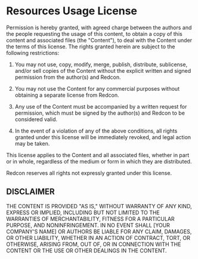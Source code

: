 # Resources Usage License

Permission is hereby granted, with agreed charge between the authors and the people requesting the usage of this content, to obtain a copy of this content and associated files (the "Content"), to deal with the Content under the terms of this license. The rights granted herein are subject to the following restrictions:

1. You may not use, copy, modify, merge, publish, distribute, sublicense, and/or sell copies of the Content without the explicit written and signed permission from the author(s) and Redcon.

2. You may not use the Content for any commercial purposes without obtaining a separate license from Redcon.

3. Any use of the Content must be accompanied by a written request for permission, which must be signed by the author(s) and Redcon to be considered valid.

4. In the event of a violation of any of the above conditions, all rights granted under this license will be immediately revoked, and legal action may be taken.

This license applies to the Content and all associated files, whether in part or in whole, regardless of the medium or form in which they are distributed.

Redcon reserves all rights not expressly granted under this license.

## DISCLAIMER

THE CONTENT IS PROVIDED "AS IS," WITHOUT WARRANTY OF ANY KIND, EXPRESS OR IMPLIED, INCLUDING BUT NOT LIMITED TO THE WARRANTIES OF MERCHANTABILITY, FITNESS FOR A PARTICULAR PURPOSE, AND NONINFRINGEMENT. IN NO EVENT SHALL [YOUR COMPANY'S NAME] OR AUTHORS BE LIABLE FOR ANY CLAIM, DAMAGES, OR OTHER LIABILITY, WHETHER IN AN ACTION OF CONTRACT, TORT, OR OTHERWISE, ARISING FROM, OUT OF, OR IN CONNECTION WITH THE CONTENT OR THE USE OR OTHER DEALINGS IN THE CONTENT.
